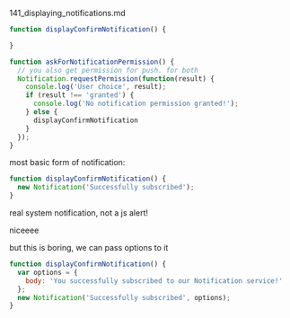 141_displaying_notifications.md

```js
function displayConfirmNotification() {

}

function askForNotificationPermission() {
  // you also get permission for push. for both
  Notification.requestPermission(function(result) {
    console.log('User choice', result);
    if (result !== 'granted') {
      console.log('No notification permission granted!');
    } else {
      displayConfirmNotification
    }
  });
}
```

most basic form of notification:

```js
function displayConfirmNotification() {
  new Notification('Successfully subscribed');
}
```

real system notification, not a js alert!

niceeee

but this is boring, we can pass options to it

```js
function displayConfirmNotification() {
  var options = {
    body: 'You successfully subscribed to our Notification service!'
  };
  new Notification('Successfully subscribed', options);
}
```













































